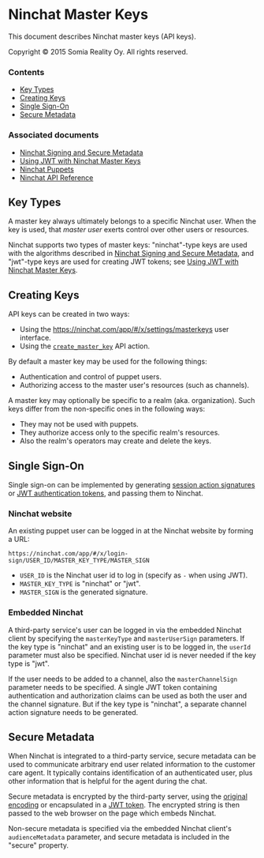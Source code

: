 Ninchat Master Keys
===================

This document describes Ninchat master keys (API keys).

Copyright &copy; 2015 Somia Reality Oy.  All rights reserved.


### Contents

- [Key Types](#key-types)
- [Creating Keys](#creating-keys)
- [Single Sign-On](#single-sign-on)
- [Secure Metadata](#secure-metadata)


### Associated documents

- [Ninchat Signing and Secure Metadata](master/ninchat.md)
- [Using JWT with Ninchat Master Keys](master/jwt.md)
- [Ninchat Puppets](puppet.md)
- [Ninchat API Reference](api.md)


Key Types
---------

A master key always ultimately belongs to a specific Ninchat user.  When the
key is used, that *master user* exerts control over other users or resources.

Ninchat supports two types of master keys: "ninchat"-type keys are used with
the algorithms described in
[Ninchat Signing and Secure Metadata](master/ninchat.md), and "jwt"-type keys
are used for creating JWT tokens; see
[Using JWT with Ninchat Master Keys](master/jwt.md).


Creating Keys
-------------

API keys can be created in two ways:

- Using the https://ninchat.com/app/#/x/settings/masterkeys user interface.
- Using the [`create_master_key`](api.md#create_master_key) API action.

By default a master key may be used for the following things:

- Authentication and control of puppet users.
- Authorizing access to the master user's resources (such as channels).

A master key may optionally be specific to a realm (aka. organization).  Such
keys differ from the non-specific ones in the following ways:

- They may not be used with puppets.
- They authorize access only to the specific realm's resources.
- Also the realm's operators may create and delete the keys.


Single Sign-On
--------------

Single sign-on can be implemented by generating
[session action signatures](master/ninchat.md#action-signatures) or
[JWT authentication tokens](master/jwt.md#authentication), and passing them to
Ninchat.


### Ninchat website

An existing puppet user can be logged in at the Ninchat website by forming a
URL:

	https://ninchat.com/app/#/x/login-sign/USER_ID/MASTER_KEY_TYPE/MASTER_SIGN

- `USER_ID` is the Ninchat user id to log in (specify as `-` when using JWT).
- `MASTER_KEY_TYPE` is "ninchat" or "jwt".
- `MASTER_SIGN` is the generated signature.


### Embedded Ninchat

A third-party service's user can be logged in via the embedded Ninchat client
by specifying the `masterKeyType` and `masterUserSign` parameters.  If the key
type is "ninchat" and an existing user is to be logged in, the `userId`
parameter must also be specified.  Ninchat user id is never needed if the key
type is "jwt".

If the user needs to be added to a channel, also the `masterChannelSign`
parameter needs to be specified.  A single JWT token containing authentication
and authorization claims can be used as both the user and the channel
signature.  But if the key type is "ninchat", a separate channel action
signature needs to be generated.


Secure Metadata
---------------

When Ninchat is integrated to a third-party service, secure metadata can be
used to communicate arbitrary end user related information to the customer care
agent.  It typically contains identification of an authenticated user, plus
other information that is helpful for the agent during the chat.

Secure metadata is encrypted by the third-party server, using the
[original encoding](master/ninchat.md#secure-metadata) or encapsulated in a
[JWT token](master/jwt.md#secure-metadata).  The encrypted string is then
passed to the web browser on the page which embeds Ninchat.

Non-secure metadata is specified via the embedded Ninchat client's
`audienceMetadata` parameter, and secure metadata is included in the "secure"
property.

